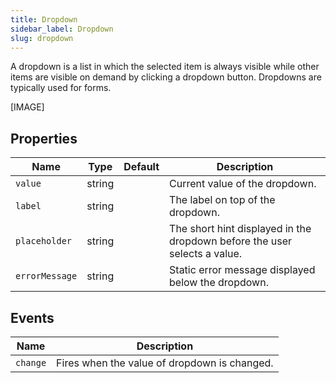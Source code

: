 ```yaml
---
title: Dropdown
sidebar_label: Dropdown
slug: dropdown
---
```


A dropdown is a list in which the selected item is always visible while other items are visible on demand by clicking a dropdown button. Dropdowns are typically used for forms.

[IMAGE]

## Properties

| Name           | Type    | Default | Description |
| -------------- | ------- | ------- | ----------- |
| `value`        | string  |         | Current value of the dropdown. |
| `label`        | string  |         | The label on top of the dropdown. |
| `placeholder`  | string  |         | The short hint displayed in the dropdown before the user selects a value. |
| `errorMessage` | string  |         | Static error message displayed below the dropdown. |

## Events

| Name      | Description |
| --------- | ----------- |
| `change`  | Fires when the value of dropdown is changed. |